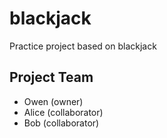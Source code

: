 # blackjack
Practice project based on blackjack

## Project Team
* Owen (owner)
* Alice (collaborator)
* Bob (collaborator)